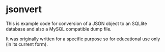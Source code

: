 jsonvert
========

This is example code for conversion of a JSON object to an SQLlite database and also a MySQL compatible dump file.

It was originally written for a specific purpose so for educational use only (in its current form).
